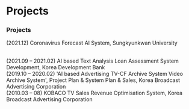 # Projects

<!-- wp:paragraph -->

### Projects

<p>(2021.12) Coronavirus Forecast AI System, Sungkyunkwan University </p> <br/>
(2021.09 – 2021.02) AI based Text Analysis Loan Assessment System Development,   Korea Development Bank <span/><br/>
(2019.10 – 2020.02) 'AI based Advertising TV-CF Archive System  Video Archive System', Project Plan & System Plan & Sales, Korea Broadcast Advertising Corporation <span/><br/>
(2010.03 – 08) KOBACO TV Sales Revenue Optimisation System, Korea Broadcast Advertising Corporation <span/><br/>
